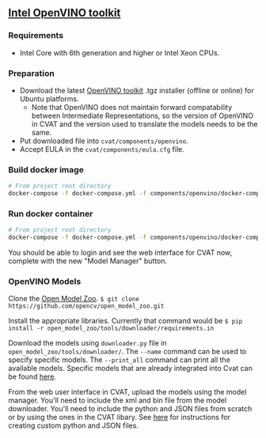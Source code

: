 ## [Intel OpenVINO toolkit](https://software.intel.com/en-us/openvino-toolkit)

### Requirements

* Intel Core with 6th generation and higher or Intel Xeon CPUs.

### Preparation

- Download the latest [OpenVINO toolkit](https://software.intel.com/en-us/openvino-toolkit) .tgz installer (offline or online) for Ubuntu platforms.
  - Note that OpenVINO does not maintain forward compatability between Intermediate Representations, so the version of OpenVINO in CVAT and the version used to translate the models needs to be the same.
- Put downloaded file into ```cvat/components/openvino```.
- Accept EULA in the `cvat/components/eula.cfg` file.

### Build docker image
```bash
# From project root directory
docker-compose -f docker-compose.yml -f components/openvino/docker-compose.openvino.yml build
```

### Run docker container
```bash
# From project root directory
docker-compose -f docker-compose.yml -f components/openvino/docker-compose.openvino.yml up -d
```

You should be able to login and see the web interface for CVAT now, complete with the new "Model Manager" button.

### OpenVINO Models

Clone the [Open Model Zoo](https://github.com/opencv/open_model_zoo). `$ git clone https://github.com/opencv/open_model_zoo.git`

Install the appropriate libraries. Currently that command would be `$ pip install -r open_model_zoo/tools/downloader/requirements.in`

Download the models using `downloader.py` file in `open_model_zoo/tools/downloader/`. 
The `--name` command can be used to specify specific models. 
The `--print_all` command can print all the available models. 
Specific models that are already integrated into Cvat can be found [here](https://github.com/opencv/cvat/tree/develop/utils/open_model_zoo).

From the web user interface in CVAT, upload the models using the model manager.
You'll need to include the xml and bin file from the model downloader.
You'll need to include the python and JSON files from scratch or by using the ones in the CVAT libary. 
See [here](https://github.com/opencv/cvat/tree/develop/cvat/apps/auto_annotation) for instructions for creating custom 
python and JSON files.
